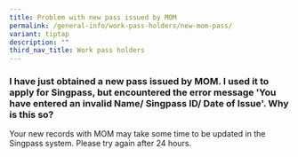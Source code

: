 ```yaml
---
title: Problem with new pass issued by MOM
permalink: /general-info/work-pass-holders/new-mom-pass/
variant: tiptap
description: ""
third_nav_title: Work pass holders
---
```

<h3>I have just obtained a new pass issued by MOM. I used it to apply for Singpass, but encountered the error message 'You have entered an invalid Name/ Singpass ID/ Date of Issue'. Why is this so?</h3>
<p>Your new records with MOM may take some time to be updated in the Singpass
system. Please try again after 24 hours.</p>